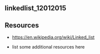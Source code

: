 ## linkedlist_12012015

## Resources

*  https://en.wikipedia.org/wiki/Linked_list

*  list some additional resources here

